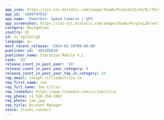 ```yaml
---
app_icon: https://is1-ssl.mzstatic.com/image/thumb/Purple122/v4/8c/f9/e3/8cf9e370-fd8e-795d-f258-9aac815944be/AppIcon-lite-0-0-1x_U007emarketing-0-10-0-85-220.png/1024x1024bb.png
app_id: '1099797635'
app_name: 'Radarbot: Speed Cameras | GPS'
app_screenshot: https://is1-ssl.mzstatic.com/image/thumb/Purple126/v4/3a/f4/1e/3af41eee-f77f-c3f0-3471-f7afccd54bc9/9889dbeb-0e37-4b75-872d-e1d68c54f2bf_scr_6.5_1.png/1242x2688bb.png
category: Navigation
country: US
id: 2i_Vg1JzCCgD
language: en
most_recent_release: '2024-02-19T00:00:00'
publisher_id: '305205816'
publisher_name: Iteration Mobile S.L
rank: '33'
release_count_in_past_year: '19'
release_count_in_past_year_category: 9
release_count_in_past_year_top_in_category: 24
rep_email: joseph.cillis@bitrise.io
rep_first_name: Joe
rep_full_name: Joe Cillis
rep_linkedin: https://www.linkedin.com/in/joecillis
rep_phone: +1 518-258-1902
rep_photo: joe.jpg
rep_title: Account Manager
store: itunes_connect
---
```

